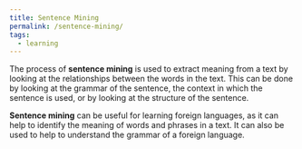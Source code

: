 ```yaml
---
title: Sentence Mining
permalink: /sentence-mining/
tags: 
  - learning
---
```

The process of **sentence mining** is used to extract meaning from a text by looking at the relationships between the words in the text. This can be done by looking at the grammar of the sentence, the context in which the sentence is used, or by looking at the structure of the sentence.

**Sentence mining** can be useful for learning foreign languages, as it can help to identify the meaning of words and phrases in a text. It can also be used to help to understand the grammar of a foreign language.
